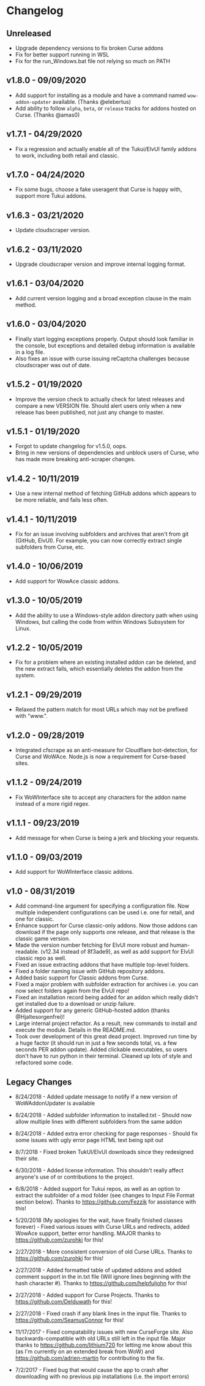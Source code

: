 # Changelog

## Unreleased
- Upgrade dependency versions to fix broken Curse addons
- Fix for better support running in WSL
- Fix for the run_Windows.bat file not relying so much on PATH

## v1.8.0 - 09/09/2020
- Add support for installing as a module and have a command named `wow-addon-updater` available. (Thanks @elebertus)
- Add ability to follow `alpha`, `beta`, or `release` tracks for addons hosted on Curse. (Thanks @amas0)

## v1.7.1 - 04/29/2020
- Fix a regression and actually enable all of the Tukui/ElvUI family addons to work, including both retail and classic.

## v1.7.0 - 04/24/2020
- Fix some bugs, choose a fake useragent that Curse is happy with, support more Tukui addons.

## v1.6.3 - 03/21/2020
- Update cloudscraper version.

## v1.6.2 - 03/11/2020
- Upgrade cloudscraper version and improve internal logging format.

## v1.6.1 - 03/04/2020
- Add current version logging and a broad exception clause in the main method.

## v1.6.0 - 03/04/2020
- Finally start logging exceptions properly. Output should look familiar in the console, but exceptions and detailed debug information is available in a log file.
- Also fixes an issue with curse issuing reCaptcha challenges because cloudscraper was out of date.

## v1.5.2 - 01/19/2020
- Improve the version check to actually check for latest releases and compare a new VERSION file. Should alert users only when a new release has been published, not just any change to master.

## v1.5.1 - 01/19/2020
- Forgot to update changelog for v1.5.0, oops.
- Bring in new versions of dependencies and unblock users of Curse, who has made more breaking anti-scraper changes.

## v1.4.2 - 10/11/2019
- Use a new internal method of fetching GitHub addons which appears to be more reliable, and fails less often.

## v1.4.1 - 10/11/2019
- Fix for an issue involving subfolders and archives that aren't from git (GitHub, ElvUI). For example, you can now correctly extract single subfolders from Curse, etc.

## v1.4.0 - 10/06/2019
- Add support for WowAce classic addons.

## v1.3.0 - 10/05/2019
- Add the ability to use a Windows-style addon directory path when using Windows, but calling the code from within Windows Subsystem for Linux.

## v1.2.2 - 10/05/2019
- Fix for a problem where an existing installed addon can be deleted, and the new extract fails, which essentially deletes the addon from the system.

## v1.2.1 - 09/29/2019
- Relaxed the pattern match for most URLs which may not be prefixed with "www.".

## v1.2.0 - 09/28/2019
- Integrated cfscrape as an anti-measure for Cloudflare bot-detection, for Curse and WoWAce. Node.js is now a requirement for Curse-based sites.

## v1.1.2 - 09/24/2019
- Fix WoWInterface site to accept any characters for the addon name instead of a more rigid regex.

## v1.1.1 - 09/23/2019
- Add message for when Curse is being a jerk and blocking your requests.

## v1.1.0 - 09/03/2019
- Add support for WoWInterface classic addons.

## v1.0 - 08/31/2019
- Add command-line argument for specifying a configuration file. Now multiple independent configurations can be used i.e. one for retail, and one for classic.
- Enhance support for Curse classic-only addons. Now those addons can download if the page only supports one release, and that release is the classic game version.
- Made the version number fetching for ElvUI more robust and human-readable. (v12.34 instead of 8f3ade9), as well as add support for ElvUI classic repo as well.
- Fixed an issue extracting addons that have multiple top-level folders.
- Fixed a folder naming issue with GitHub repository addons.
- Added basic support for Classic addons from Curse.
- Fixed a major problem with subfolder extraction for archives i.e. you can now select folders again from the ElvUI repo!
- Fixed an installation record being added for an addon which really didn't get installed due to a download or unzip failure.
- Added support for any generic GitHub-hosted addon (thanks @Hjaltesorgenfrei)!
- Large internal project refactor. As a result, new commands to install and execute the module. Details in the README.md.
- Took over development of this great dead project. Improved run time by a huge factor (it should run in just a few seconds total, vs. a few seconds PER addon update). Added clickable executables, so users don't have to run python in their terminal. Cleaned up lots of style and refactored some code.

## Legacy Changes
* 8/24/2018 - Added update message to notify if a new version of WoWAddonUpdater is available

* 8/24/2018 - Added subfolder information to installed.txt - Should now allow multiple lines with different subfolders from the same addon

* 8/24/2018 - Added extra error checking for page responses - Should fix some issues with ugly error page HTML text being spit out

* 8/7/2018 - Fixed broken TukUI/ElvUI downloads since they redesigned their site.

* 6/30/2018 - Added license information. This shouldn't really affect anyone's use of or contributions to the project.

* 6/8/2018 - Added support for Tukui repos, as well as an option to extract the subfolder of a mod folder (see changes to Input File Format section below). Thanks to https://github.com/Fezzik for assistance with this!

* 5/20/2018 (My apologies for the wait, have finally finished classes forever) - Fixed various issues with Curse URLs and redirects, added WowAce support, better error handling. MAJOR thanks to https://github.com/zurohki for this!

* 2/27/2018 - More consistent conversion of old Curse URLs. Thanks to https://github.com/zurohki for this!

* 2/27/2018 - Added formatted table of updated addons and added comment support in the in.txt file (Will ignore lines beginning with the hash character #). Thanks to https://github.com/helpfuljohn for this!

* 2/27/2018 - Added support for Curse Projects. Thanks to https://github.com/Delduwath for this!

* 2/27/2018 - Fixed crash if any blank lines in the input file. Thanks to https://github.com/SeamusConnor for this!

* 11/17/2017 - Fixed compatability issues with new CurseForge site. Also backwards-compatible with old URLs still left in the input file. Major thanks to https://github.com/lithium720 for letting me know about this (as I'm currently on an extended break from WoW) and https://github.com/adrien-martin for contributing to the fix.

* 7/2/2017 - Fixed bug that would cause the app to crash after downloading with no previous pip installations (i.e. the import errors)
